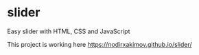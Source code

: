 # slider
Easy slider with HTML, CSS and JavaScript

This project is working here https://nodirxakimov.github.io/slider/
